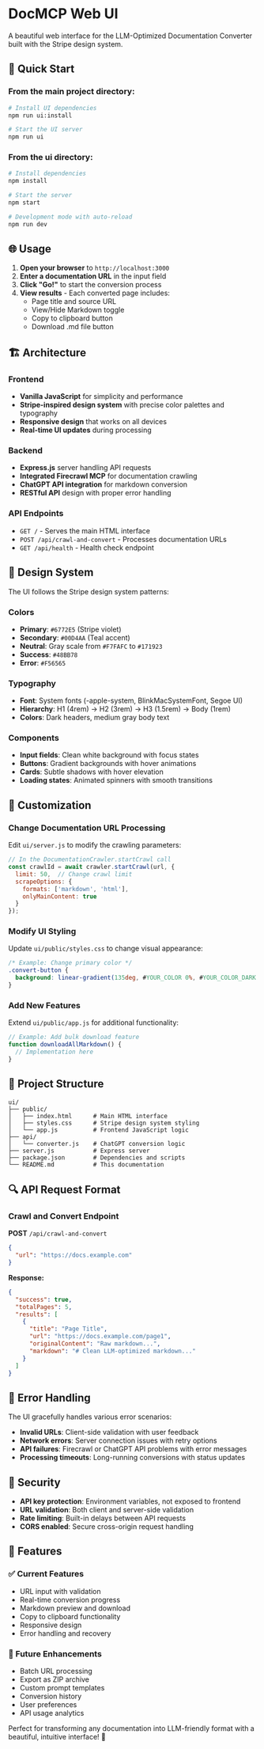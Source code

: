 # DocMCP Web UI

A beautiful web interface for the LLM-Optimized Documentation Converter built with the Stripe design system.

## 🚀 Quick Start

### From the main project directory:

```bash
# Install UI dependencies
npm run ui:install

# Start the UI server
npm run ui
```

### From the ui directory:

```bash
# Install dependencies
npm install

# Start the server
npm start

# Development mode with auto-reload
npm run dev
```

## 🌐 Usage

1. **Open your browser** to `http://localhost:3000`
2. **Enter a documentation URL** in the input field
3. **Click "Go!"** to start the conversion process
4. **View results** - Each converted page includes:
   - Page title and source URL
   - View/Hide Markdown toggle
   - Copy to clipboard button
   - Download .md file button

## 🏗️ Architecture

### Frontend
- **Vanilla JavaScript** for simplicity and performance
- **Stripe-inspired design system** with precise color palettes and typography
- **Responsive design** that works on all devices
- **Real-time UI updates** during processing

### Backend
- **Express.js** server handling API requests
- **Integrated Firecrawl MCP** for documentation crawling
- **ChatGPT API integration** for markdown conversion
- **RESTful API** design with proper error handling

### API Endpoints

- `GET /` - Serves the main HTML interface
- `POST /api/crawl-and-convert` - Processes documentation URLs
- `GET /api/health` - Health check endpoint

## 🎨 Design System

The UI follows the Stripe design system patterns:

### Colors
- **Primary**: `#6772E5` (Stripe violet)
- **Secondary**: `#00D4AA` (Teal accent)
- **Neutral**: Gray scale from `#F7FAFC` to `#171923`
- **Success**: `#48BB78`
- **Error**: `#F56565`

### Typography
- **Font**: System fonts (-apple-system, BlinkMacSystemFont, Segoe UI)
- **Hierarchy**: H1 (4rem) → H2 (3rem) → H3 (1.5rem) → Body (1rem)
- **Colors**: Dark headers, medium gray body text

### Components
- **Input fields**: Clean white background with focus states
- **Buttons**: Gradient backgrounds with hover animations
- **Cards**: Subtle shadows with hover elevation
- **Loading states**: Animated spinners with smooth transitions

## 🔧 Customization

### Change Documentation URL Processing
Edit `ui/server.js` to modify the crawling parameters:

```javascript
// In the DocumentationCrawler.startCrawl call
const crawlId = await crawler.startCrawl(url, {
  limit: 50,  // Change crawl limit
  scrapeOptions: {
    formats: ['markdown', 'html'],
    onlyMainContent: true
  }
});
```

### Modify UI Styling
Update `ui/public/styles.css` to change visual appearance:

```css
/* Example: Change primary color */
.convert-button {
  background: linear-gradient(135deg, #YOUR_COLOR 0%, #YOUR_COLOR_DARK 100%);
}
```

### Add New Features
Extend `ui/public/app.js` for additional functionality:

```javascript
// Example: Add bulk download feature
function downloadAllMarkdown() {
  // Implementation here
}
```

## 📁 Project Structure

```
ui/
├── public/
│   ├── index.html      # Main HTML interface
│   ├── styles.css      # Stripe design system styling  
│   └── app.js          # Frontend JavaScript logic
├── api/
│   └── converter.js    # ChatGPT conversion logic
├── server.js           # Express server
├── package.json        # Dependencies and scripts
└── README.md           # This documentation
```

## 🔍 API Request Format

### Crawl and Convert Endpoint

**POST** `/api/crawl-and-convert`

```json
{
  "url": "https://docs.example.com"
}
```

**Response:**
```json
{
  "success": true,
  "totalPages": 5,
  "results": [
    {
      "title": "Page Title",
      "url": "https://docs.example.com/page1",
      "originalContent": "Raw markdown...",
      "markdown": "# Clean LLM-optimized markdown..."
    }
  ]
}
```

## 🚫 Error Handling

The UI gracefully handles various error scenarios:

- **Invalid URLs**: Client-side validation with user feedback
- **Network errors**: Server connection issues with retry options
- **API failures**: Firecrawl or ChatGPT API problems with error messages
- **Processing timeouts**: Long-running conversions with status updates

## 🔐 Security

- **API key protection**: Environment variables, not exposed to frontend
- **URL validation**: Both client and server-side validation
- **Rate limiting**: Built-in delays between API requests
- **CORS enabled**: Secure cross-origin request handling

## 🎯 Features

### ✅ Current Features
- URL input with validation
- Real-time conversion progress
- Markdown preview and download
- Copy to clipboard functionality
- Responsive design
- Error handling and recovery

### 🔮 Future Enhancements
- Batch URL processing
- Export as ZIP archive
- Custom prompt templates
- Conversion history
- User preferences
- API usage analytics

Perfect for transforming any documentation into LLM-friendly format with a beautiful, intuitive interface! 🚀 